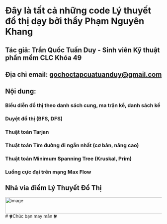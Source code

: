 # Đây là tất cả những code Lý thuyết đồ thị dạy bởi thầy Phạm Nguyên Khang
## Tác giả: Trần Quốc Tuấn Duy - Sinh viên Kỹ thuật phần mềm CLC Khóa 49
## Địa chỉ email: gochoctapcuatuanduy@gmail.com
## Nội dung:
### Biểu diễn đồ thị theo danh sách cung, ma trận kề, danh sách kề
### Duyệt đồ thị (BFS, DFS)
### Thuật toán Tarjan
### Thuật toán Tìm đường đi ngắn nhất (cơ bản, nâng cao)
### Thuật toán Minimum Spanning Tree (Kruskal, Prim)
### Luồng cực đại trên mạng Max Flow
## Nhả vía điểm Lý Thuyết Đồ Thị
<img width="1206" height="52" alt="image" src="https://github.com/user-attachments/assets/8b8178d3-4156-4746-9d4f-69f8c85fe2e5" />
# 🍀Chúc bạn may mắn 🍀

